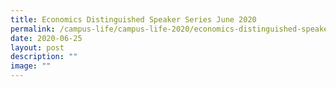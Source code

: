 ```yaml
---
title: Economics Distinguished Speaker Series June 2020
permalink: /campus-life/campus-life-2020/economics-distinguished-speaker-series-june-2020/
date: 2020-06-25
layout: post
description: ""
image: ""
---
```

